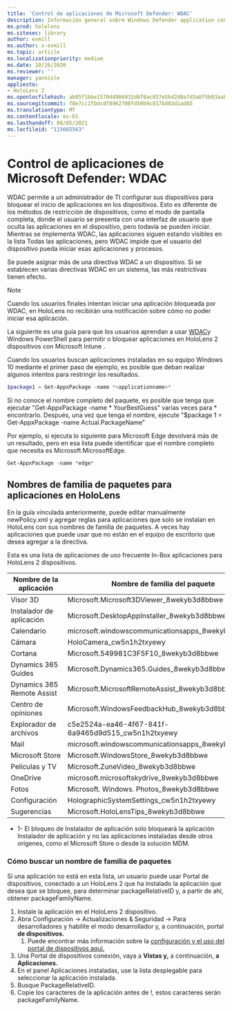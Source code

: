 ```yaml
---
title: 'Control de aplicaciones de Microsoft Defender: WDAC'
description: Información general sobre Windows Defender application control y cómo usarlo para administrar HoloLens dispositivos de realidad mixta.
ms.prod: hololens
ms.sitesec: library
author: evmill
ms.author: v-evmill
ms.topic: article
ms.localizationpriority: medium
ms.date: 10/26/2020
ms.reviewer: ''
manager: yannisle
appliesto:
- HoloLens 2
ms.openlocfilehash: ab05f1bbe1570d4966932d6f8ac857e5bd2d8a7d3a8f5b93aaba0335eda05b01
ms.sourcegitcommit: f8e7cc2fbdcdf8962700fd50b9c017bd83d1ad65
ms.translationtype: MT
ms.contentlocale: es-ES
ms.lasthandoff: 08/05/2021
ms.locfileid: "115665563"
---
```

# <a name="windows-defender-application-control---wdac"></a>Control de aplicaciones de Microsoft Defender: WDAC

WDAC permite a un administrador de TI configurar sus dispositivos para bloquear el inicio de aplicaciones en los dispositivos. Esto es diferente de los métodos de restricción de dispositivos, como el modo de pantalla completa, donde el usuario se presenta con una interfaz de usuario que oculta las aplicaciones en el dispositivo, pero todavía se pueden iniciar. Mientras se implementa WDAC, las aplicaciones siguen estando visibles en la lista Todas las aplicaciones, pero WDAC impide que el usuario del dispositivo pueda iniciar esas aplicaciones y procesos.

Se puede asignar más de una directiva WDAC a un dispositivo. Si se establecen varias directivas WDAC en un sistema, las más restrictivas tienen efecto. 

> [!NOTE]
> Cuando los usuarios finales intentan iniciar una aplicación bloqueada por WDAC, en HoloLens no recibirán una notificación sobre cómo no poder iniciar esa aplicación.

La siguiente es una guía para que los usuarios aprendan a usar [WDAC](/mem/intune/configuration/custom-profile-hololens)y Windows PowerShell para permitir o bloquear aplicaciones en HoloLens 2 dispositivos con Microsoft Intune .

Cuando los usuarios buscan aplicaciones instaladas en su equipo Windows 10 mediante el primer paso de ejemplo, es posible que deban realizar algunos intentos para restringir los resultados.

```powershell
$package1 = Get-AppxPackage -name *<applicationname>*
``` 

Si no conoce el nombre completo del paquete, es posible que tenga que ejecutar "Get-AppxPackage -name \* YourBestGuess" varias veces para \* encontrarlo. Después, una vez que tenga el nombre, ejecute "$package 1 = Get-AppxPackage -name Actual.PackageName"

Por ejemplo, si ejecuta lo siguiente para Microsoft Edge devolverá más de un resultado, pero en esa lista puede identificar que el nombre completo que necesita es Microsoft.MicrosoftEdge.

```powershell
Get-AppxPackage -name *edge*
``` 

## <a name="package-family-names-for-apps-on-hololens"></a>Nombres de familia de paquetes para aplicaciones en HoloLens

En la guía vinculada anteriormente, puede editar manualmente newPolicy.xml y agregar reglas para aplicaciones que solo se instalan en HoloLens con sus nombres de familia de paquetes. A veces hay aplicaciones que puede usar que no están en el equipo de escritorio que desea agregar a la directiva.

Esta es una lista de aplicaciones de uso frecuente In-Box aplicaciones para HoloLens 2 dispositivos.

| Nombre de la aplicación                   | Nombre de familia del paquete                                |
|----------------------------|----------------------------------------------------|
| Visor 3D                  | Microsoft.Microsoft3DViewer_8wekyb3d8bbwe          |
| Instalador de aplicación              | Microsoft.DesktopAppInstaller_8wekyb3d8bbwe <sup>1</sup>         |
| Calendario                   | microsoft.windowscommunicationsapps_8wekyb3d8bbwe  |
| Cámara                     | HoloCamera_cw5n1h2txyewy                           |
| Cortana                    | Microsoft.549981C3F5F10_8wekyb3d8bbwe              |
| Dynamics 365 Guides        | Microsoft.Dynamics365.Guides_8wekyb3d8bbwe         |
| Dynamics 365 Remote Assist | Microsoft.MicrosoftRemoteAssist_8wekyb3d8bbwe      |
| Centro de opiniones               | Microsoft.WindowsFeedbackHub_8wekyb3d8bbwe         |
| Explorador de archivos              | c5e2524a-ea46-4f67-841f-6a9465d9d515_cw5n1h2txyewy |
| Mail                       | microsoft.windowscommunicationsapps_8wekyb3d8bbwe  |
| Microsoft Store            | Microsoft.WindowsStore_8wekyb3d8bbwe               |
| Películas y TV                | Microsoft.ZuneVideo_8wekyb3d8bbwe                  |
| OneDrive                   | microsoft.microsoftskydrive_8wekyb3d8bbwe          |
| Fotos                     | Microsoft. Windows. Photos_8wekyb3d8bbwe             |
| Configuración                   | HolographicSystemSettings_cw5n1h2txyewy            |
| Sugerencias                       | Microsoft.HoloLensTips_8wekyb3d8bbwe               |

- 1- El bloqueo de Instalador de aplicación solo bloqueará la aplicación Instalador de aplicación y no las aplicaciones instaladas desde otros orígenes, como el Microsoft Store o desde la solución MDM.

### <a name="how-to-find-a-package-family-name"></a>Cómo buscar un nombre de familia de paquetes

Si una aplicación no está en esta lista, un usuario puede usar Portal de dispositivos, conectado a un HoloLens 2 que ha instalado la aplicación que desea que se bloquee, para determinar packageRelativeID y, a partir de ahí, obtener packageFamilyName.

1. Instale la aplicación en el HoloLens 2 dispositivo. 
1. Abra Configuración -> Actualizaciones & Seguridad -> Para desarrolladores y habilite  el modo desarrollador y, a continuación, portal **de dispositivos.** 
    1. Puede encontrar más información sobre la [configuración y el uso del portal de dispositivos aquí.](/windows/mixed-reality/develop/platform-capabilities-and-apis/using-the-windows-device-portal)
1. Una Portal de dispositivos conexión, vaya a **Vistas y,** a continuación, **a Aplicaciones.** 
1. En el panel Aplicaciones instaladas, use la lista desplegable para seleccionar la aplicación instalada. 
1. Busque PackageRelativeID. 
1. Copie los caracteres de la aplicación antes de !, estos caracteres serán packageFamilyName.


